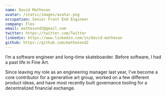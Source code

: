 ```yaml
---
name: David Matheson
avatar: /static/images/avatar.png
occupation: Senior Front End Engineer
company: Flex
email: mathesond2@gmail.com
twitter: https://twitter.com/Twitter
linkedin: https://www.linkedin.com/in/david-matheson
github: https://github.com/mathesond2
---
```


I’m a software engineer and long-time skateboarder. Before software, I had a past life in Fine Art.

Since leaving my role as an engineering manager last year, I’ve become a core contributor for a generative art group, worked on a few different product ideas, and have most recently built governance tooling for a decentralized financial exchange.
